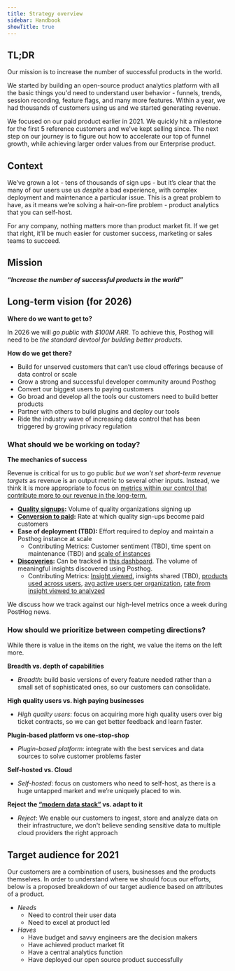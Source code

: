 ```yaml
---
title: Strategy overview
sidebar: Handbook
showTitle: true
---
```


## TL;DR
Our mission is to increase the number of successful products in the world.

We started by building an open-source product analytics platform with all the basic things you'd need to understand user behavior - funnels, trends, session recording, feature flags, and many more features. Within a year, we had thousands of customers using us and we started generating revenue.

We focused on our paid product earlier in 2021. We quickly hit a milestone for the first 5 reference customers and we've kept selling since. The next step on our journey is to figure out how to accelerate our top of funnel growth, while achieving larger order values from our Enterprise product.

## Context

We’ve grown a lot - tens of thousands of sign ups - but it’s clear that the many of our users use us *despite* a bad experience, with complex deployment and maintenance a particular issue. This is a great problem to have, as it means we’re solving a hair-on-fire problem - product analytics that you can self-host.

For any company, nothing matters more than product market fit. If we get that right, it’ll be much easier for customer success, marketing or sales teams to succeed.

## Mission

**_“Increase the number of successful products in the world”_**

## Long-term vision (for 2026)

**Where do we want to get to?**

In 2026 we will _go public with $100M ARR._ To achieve this, Posthog will need to be _the standard devtool for building better products._

**How do we get there?**

* Build for unserved customers that can’t use cloud offerings because of data control or scale
* Grow a strong and successful developer community around Posthog
* Convert our biggest users to paying customers
* Go broad and develop all the tools our customers need to build better products
* Partner with others to build plugins and deploy our tools
* Ride the industry wave of increasing data control that has been triggered by growing privacy regulation


### What should we be working on today?

**The mechanics of success**

Revenue is critical for us to go public _but we won't set short-term revenue targets_ as revenue is an output metric to several other inputs. Instead, we think it is more appropriate to focus on [metrics within our control that contribute more to our revenue in the long-term.](https://app.posthog.com/dashboard/20464)

* **[Quality signups](https://app.posthog.com/insights/ujGv0WqI?events=%5B%5D&actions=%5B%7B%22id%22%3A%2212308%22%2C%22math%22%3A%22dau%22%2C%22name%22%3A%22High%20quality%20sign%20ups%22%2C%22type%22%3A%22actions%22%2C%22order%22%3A0%7D%5D&display=ActionsLineGraph&insight=TRENDS&interval=week&date_from=-90d&new_entity=%5B%5D&properties=%5B%7B%22key%22%3A%22is_organization_first_user%22%2C%22type%22%3A%22event%22%2C%22value%22%3A%5B%22true%22%5D%2C%22operator%22%3A%22exact%22%7D%2C%7B%22key%22%3A%22hubspot_score%22%2C%22type%22%3A%22person%22%2C%22value%22%3A%2270%22%2C%22operator%22%3A%22gt%22%7D%5D&breakdown_type&filter_test_accounts=true#fromDashboard=20464):** Volume of quality organizations signing up 
* **[Conversion to paid](https://app.posthog.com/insights/M5KDFdvX?events=%5B%5D&actions=%5B%7B%22id%22%3A%2212308%22%2C%22name%22%3A%22High%20quality%20sign%20ups%22%2C%22type%22%3A%22actions%22%2C%22order%22%3A0%2C%22properties%22%3A%5B%7B%22key%22%3A%22is_organization_first_user%22%2C%22type%22%3A%22event%22%2C%22value%22%3A%5B%22true%22%5D%2C%22operator%22%3A%22exact%22%7D%2C%7B%22key%22%3A%22realm%22%2C%22type%22%3A%22event%22%2C%22value%22%3A%5B%22cloud%22%5D%2C%22operator%22%3A%22exact%22%7D%5D%7D%2C%7B%22id%22%3A%2212299%22%2C%22name%22%3A%22User%20paid%20on%20cloud%20or%20self%20hosted%22%2C%22type%22%3A%22actions%22%2C%22order%22%3A1%7D%5D&display=FunnelViz&insight=FUNNELS&interval=week&date_from=-30d&exclusions=%5B%5D&properties=%5B%5D&funnel_to_step=1&funnel_viz_type=trends&funnel_from_step=0&filter_test_accounts=true&funnel_window_interval=12&funnel_window_interval_unit=month#fromDashboard=20464):** Rate at which quality sign-ups become paid customers
* **Ease of deployment (TBD):** Effort required to deploy and maintain a Posthog instance at scale
    * Contributing Metrics: Customer sentiment (TBD), time spent on maintenance (TBD) and [scale of instances](https://app.posthog.com/insights/x8T5a1J4?insight=TRENDS&interval=day&actions=%5B%5D&events=%5B%7B%22id%22%3A%22instance%20status%20report%22%2C%22name%22%3A%22instance%20status%20report%22%2C%22type%22%3A%22events%22%2C%22order%22%3A0%2C%22properties%22%3A%5B%7B%22key%22%3A%22events_count_total%22%2C%22value%22%3A%22100000000%22%2C%22operator%22%3A%22gt%22%2C%22type%22%3A%22group%22%2C%22group_type_index%22%3A1%7D%5D%2C%22math%22%3A%22unique_group%22%2C%22math_group_type_index%22%3A1%7D%5D&properties=%5B%5D&filter_test_accounts=false&new_entity=%5B%5D&display=ActionsBarValue&date_from=-90d)
* **[Discoveries](/handbook/product/metrics#what-is-a-discovery):** Can be tracked in [this dashboard](https://app.posthog.com/dashboard/14719). The volume of meaningful insights discovered using Posthog.
    * Contributing Metrics: [Insight viewed](https://app.posthog.com/insights/rK1gVlAi/edit?insight=TRENDS&display=ActionsLineGraph&actions=%5B%5D&events=%5B%7B%22id%22%3A%22insight%20viewed%22%2C%22name%22%3A%22insight%20viewed%22%2C%22type%22%3A%22events%22%2C%22order%22%3A0%7D%5D&properties=%5B%5D&filter_test_accounts=false&new_entity=%5B%5D&interval=week&date_from=-90d), insights shared (TBD), [products used across users](https://app.posthog.com/insights/7lCZsIPO?events=%5B%7B%22id%22%3A%22insight%20loaded%22%2C%22math%22%3A%22unique_group%22%2C%22name%22%3A%22insight%20loaded%22%2C%22type%22%3A%22events%22%2C%22order%22%3A0%2C%22math_group_type_index%22%3A0%7D%5D&actions=%5B%7B%22id%22%3A%224959%22%2C%22name%22%3A%22KFA%20-%20Feature%20flags%22%2C%22type%22%3A%22actions%22%2C%22order%22%3A1%7D%2C%7B%22id%22%3A%223091%22%2C%22name%22%3A%22KFA%20-%20Session%20recordings%22%2C%22type%22%3A%22actions%22%2C%22order%22%3A2%7D%2C%7B%22id%22%3A%226868%22%2C%22name%22%3A%22Tried%20Plugins%22%2C%22type%22%3A%22actions%22%2C%22order%22%3A3%7D%5D&display=FunnelViz&insight=FUNNELS&interval=day&date_from=-90d&exclusions=%5B%5D&properties=%5B%5D&funnel_to_step=3&funnel_viz_type=steps&funnel_from_step=0&funnel_order_type=unordered&filter_test_accounts=true&funnel_window_interval=12&funnel_window_interval_unit=month#fromDashboard=20464), [avg active users per organization](https://app.posthog.com/insights/09GUvJKq/edit?insight=TRENDS&display=ActionsLineGraph&actions=%5B%7B%22id%22%3A%225043%22%2C%22type%22%3A%22actions%22%2C%22order%22%3A1%2C%22name%22%3A%22App%20Pageview%20-%20Logged%20in%22%2C%22math%22%3A%22dau%22%7D%5D&events=%5B%7B%22id%22%3A%22%24pageview%22%2C%22name%22%3A%22%24pageview%22%2C%22type%22%3A%22events%22%2C%22order%22%3A0%2C%22math%22%3A%22unique_group%22%2C%22math_group_type_index%22%3A0%7D%5D&properties=%5B%5D&filter_test_accounts=false&new_entity=%5B%5D&formula=B%2FA&interval=week&date_from=-90d), [rate from insight viewed to analyzed](https://app.posthog.com/insights/2PnHWW87?insight=TRENDS&display=ActionsLineGraph&actions=%5B%5D&events=%5B%7B%22id%22%3A%22insight%20viewed%22%2C%22name%22%3A%22insight%20viewed%22%2C%22type%22%3A%22events%22%2C%22order%22%3A0%7D%2C%7B%22id%22%3A%22insight%20analyzed%22%2C%22type%22%3A%22events%22%2C%22order%22%3A1%2C%22name%22%3A%22insight%20analyzed%22%7D%5D&properties=%5B%5D&filter_test_accounts=false&new_entity=%5B%5D&formula=B%2FA&interval=week&date_from=-90d)

We discuss how we track against our high-level metrics once a week during PostHog news. 

### How should we prioritize between competing directions?

While there is value in the items on the right, we value the items on the left more.

**Breadth vs. depth of capabilities**

* _Breadth_: build basic versions of every feature needed rather than a small set of sophisticated ones, so our customers can consolidate.

**High quality users vs. high paying businesses**

* _High quality users_: focus on acquiring more high quality users over big ticket contracts, so we can get better feedback and learn faster.

**Plugin-based platform vs one-stop-shop**

* _Plugin-based platform_: integrate with the best services and data sources to solve customer problems faster

**Self-hosted vs. Cloud**

* _Self-hosted_: focus on customers who need to self-host, as there is a huge untapped market and we’re uniquely placed to win.

**Reject the [“modern data stack”](https://www.analytics8.com/blog/what-is-the-modern-data-stack-and-why-should-you-be-excited-about-it/) vs. adapt to it**

* _Reject_: We enable our customers to ingest, store and analyze data on their infrastructure, we don't believe sending sensitive data to multiple cloud providers the right approach

## Target audience for 2021

Our customers are a combination of users, businesses and the products themselves. In order to understand where we should focus our efforts, below is a proposed breakdown of our target audience based on attributes of a product. 

* _Needs_
  * Need to control their user data
  * Need to excel at product led 
* _Haves_
  * Have budget and savvy engineers are the decision makers
  * Have achieved product market fit
  * Have a central analytics function
  * Have deployed our open source product successfully
